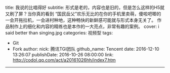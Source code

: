title: 我说的比唱得好
subtitle: 形式是老的，内容也是旧的，但是怎么这样的H5就又刷了屏？当你真的看到 “国民岳父”欢乐无比的在你的手机里卖萌，傻啦吧唧的一会开拖拉机，一会进村种地，这种畅快的新鲜感可能就与形式本身无关了。 作品制作上的细化和内容的精练也是本作的一大亮点，非常有趣的案例。
cover: i said better than singing.jpg
categories: 视频型
tags:
  - Git
  - Fork
author:
  nick: 腾讯TGI团队
  github_name: Tencent
date: 2016-12-10 13:26:07
publishDate: 2016-10-26 08:00:00
link: http://codol.qq.com/act/a20161026hh/index7.htm
---

<!-- more -->

